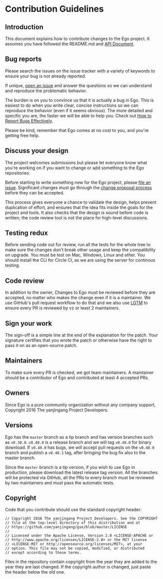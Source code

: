 # Contribution Guidelines

## Introduction

This document explains how to contribute changes to the Ego project. It assumes you have followed the README.md and [API Document](https://github.com/yanjingang/gse/blob/master/docs/doc.md). <!--Sensitive security-related issues should be reported to [security@Ego.io](mailto:security@Ego.io.)-->

## Bug reports

Please search the issues on the issue tracker with a variety of keywords to ensure your bug is not already reported.

If unique, [open an issue](https://github.com/yanjingang/gse/issues/new) and answer the questions so we can understand and reproduce the problematic behavior.

The burden is on you to convince us that it is actually a bug in Ego. This is easiest to do when you write clear, concise instructions so we can reproduce the behavior (even if it seems obvious). The more detailed and specific you are, the faster we will be able to help you. Check out [How to Report Bugs Effectively](http://www.chiark.greenend.org.uk/~sgtatham/bugs.html).

Please be kind, remember that Ego comes at no cost to you, and you're getting free help.

## Discuss your design

The project welcomes submissions but please let everyone know what you're working on if you want to change or add something to the Ego repositories.

Before starting to write something new for the Ego project, please [file an issue](https://github.com/yanjingang/gse/issues/new). Significant changes must go through the [change proposal process](https://github.com/yanjingang/proposals) before they can be accepted.

This process gives everyone a chance to validate the design, helps prevent duplication of effort, and ensures that the idea fits inside the goals for the project and tools. It also checks that the design is sound before code is written; the code review tool is not the place for high-level discussions.

## Testing redux

Before sending code out for review, run all the tests for the whole tree to make sure the changes don't break other usage and keep the compatibility on upgrade. You must be test on Mac, Windows, Linux and other. You should install the CLI for Circle CI, as we are using the server for continous testing.

## Code review

In addition to the owner, Changes to Ego must be reviewed before they are accepted, no matter who makes the change even if it is a maintainer. We use GitHub's pull request workflow to do that and we also use [LGTM](http://lgtm.co) to ensure every PR is reviewed by vz or least 2 maintainers.


## Sign your work

The sign-off is a simple line at the end of the explanation for the patch. Your signature certifies that you wrote the patch or otherwise have the right to pass it on as an open-source patch. 

## Maintainers

To make sure every PR is checked, we got team maintainers. A maintainer should be a contributor of Ego and contributed at least 4 accepted PRs. 

## Owners

Since Ego is a pure community organization without any company support, Copyright 2016 The yanjingang Project Developers.


## Versions

Ego has the `master` branch as a tip branch and has version branches such as `v0.30.0`. `v0.40.0` is a release branch and we will tag `v0.40.0` for binary download. If `v0.40.0` has bugs, we will accept pull requests on the `v0.40.0` branch and publish a `v0.40.1` tag, after bringing the bug fix also to the master branch.

Since the `master` branch is a tip version, if you wish to use Ego in production, please download the latest release tag version. All the branches will be protected via GitHub, all the PRs to every branch must be reviewed by two maintainers and must pass the automatic tests.

## Copyright

Code that you contribute should use the standard copyright header:

```
// Copyright 2016 The yanjingang Project Developers. See the COPYRIGHT
// file at the top-level directory of this distribution and at
// https://github.com/yanjingang/gse/blob/master/LICENSE
//
// Licensed under the Apache License, Version 2.0 <LICENSE-APACHE or
// http://www.apache.org/licenses/LICENSE-2.0> or the MIT license
// <LICENSE-MIT or http://opensource.org/licenses/MIT>, at your
// option. This file may not be copied, modified, or distributed
// except according to those terms.
```

Files in the repository contain copyright from the year they are added to the year they are last changed. If the copyright author is changed, just paste the header below the old one.
